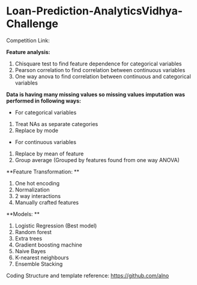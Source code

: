 # Loan-Prediction-AnalyticsVidhya-Challenge

Competition Link:

**Feature analysis:**
1. Chisquare test to find feature dependence for categorical variables
2. Pearson correlation to find correlation between continuous variables
3. One way anova to find correlation between continuous and categorical variables

**Data is having many missing values so missing values imputation was performed in following ways:**

- For categorical variables
1. Treat NAs as separate categories
2. Replace by mode

- For continuous variables
1. Replace by mean of feature
2. Group average (Grouped by features found from one way ANOVA)

**Feature Transformation: **
1. One hot encoding
2. Normalization
3. 2 way interactions
4. Manually crafted features

**Models: **
1. Logistic Regression (Best model)
2. Random forest
3. Extra trees
4. Gradient boosting machine
5. Naive Bayes
6. K-nearest neighbours
7. Ensemble Stacking


Coding Structure and template reference: https://github.com/alno
